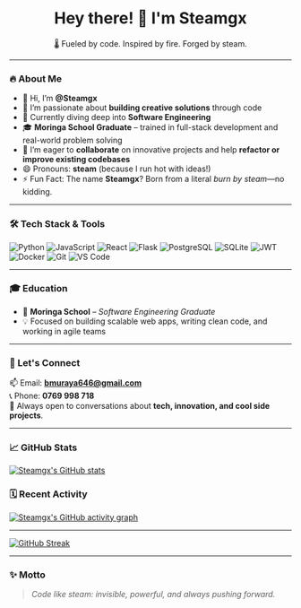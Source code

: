 <h1 align="center">Hey there! 👋 I'm Steamgx</h1>
<p align="center">🌡️ Fueled by code. Inspired by fire. Forged by steam.</p>

---

### 🔥 About Me
- 👋 Hi, I’m **@Steamgx**
- 👀 I’m passionate about **building creative solutions** through code  
- 🌱 Currently diving deep into **Software Engineering**  
- 🎓 **Moringa School Graduate** – trained in full-stack development and real-world problem solving  
- 💞️ I’m eager to **collaborate** on innovative projects and help **refactor or improve existing codebases**  
- 😄 Pronouns: **steam** (because I run hot with ideas!)  
- ⚡ Fun Fact: The name **Steamgx**? Born from a literal *burn by steam*—no kidding.

---

### 🛠️ Tech Stack & Tools
![Python](https://img.shields.io/badge/-Python-3776AB?style=for-the-badge&logo=python&logoColor=white)
![JavaScript](https://img.shields.io/badge/-JavaScript-F7DF1E?style=for-the-badge&logo=javascript&logoColor=black)
![React](https://img.shields.io/badge/-React-61DAFB?style=for-the-badge&logo=react&logoColor=black)
![Flask](https://img.shields.io/badge/-Flask-000000?style=for-the-badge&logo=flask&logoColor=white)
![PostgreSQL](https://img.shields.io/badge/-PostgreSQL-4169E1?style=for-the-badge&logo=postgresql&logoColor=white)
![SQLite](https://img.shields.io/badge/-SQLite-003B57?style=for-the-badge&logo=sqlite&logoColor=white)
![JWT](https://img.shields.io/badge/-JWT-000000?style=for-the-badge&logo=jsonwebtokens&logoColor=white)
![Docker](https://img.shields.io/badge/-Docker-2496ED?style=for-the-badge&logo=docker&logoColor=white)
![Git](https://img.shields.io/badge/-Git-F05032?style=for-the-badge&logo=git&logoColor=white)
![VS Code](https://img.shields.io/badge/-VSCode-007ACC?style=for-the-badge&logo=visual-studio-code&logoColor=white)

---

### 🎓 Education
- 🏫 **Moringa School** – *Software Engineering Graduate*  
- 💡 Focused on building scalable web apps, writing clean code, and working in agile teams

---

### 🚀 Let's Connect
📫 Email: **bmuraya646@gmail.com**  
📞 Phone: **0769 998 718**  
💬 Always open to conversations about **tech, innovation, and cool side projects**.  

---

### 📈 GitHub Stats
[![Steamgx's GitHub stats](https://github-readme-stats.vercel.app/api?username=Steamgx&show_icons=true&theme=radical&include_all_commits=true)](https://github.com/Steamgx)

### 🗓️ Recent Activity
[![Steamgx's GitHub activity graph](https://github-readme-activity-graph.vercel.app/graph?username=Steamgx&theme=radical)](https://github.com/Steamgx)  


---
[![GitHub Streak](https://streak-stats.demolab.com/?user=Steamgx&theme=radical)](https://git.io/streak-stats)

---
### ✨ Motto
> *Code like steam: invisible, powerful, and always pushing forward.*

<!---
Steamgx/Steamgx is a ✨ special ✨ repository because its `README.md` (this file) appears on your GitHub profile.
You can click the Preview link to take a look at your changes.
--->
